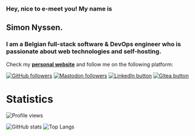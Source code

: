 ### Hey, nice to e-meet you! My name is 
## Simon Nyssen.

### I am a Belgian **full-stack software & DevOps engineer** who is passionate about web technologies and self-hosting.

Check my **[personal website](https://snyssen.be)** and follow me on the following platform:

[![GitHub followers](https://img.shields.io/github/followers/snyssen?style=social&color=9333ea)](https://github.com/snyssen)
[![Mastodon followers](https://img.shields.io/mastodon/follow/109759853220517726?domain=https%3A%2F%2Fhostux.social&style=social)](https://hostux.social/@snyssen)
[![LinkedIn button](https://img.shields.io/badge/LinkedIn--blue?style=social&logo=linkedin)](https://www.linkedin.com/in/snyssen/)
[![Gitea button](https://img.shields.io/badge/Gitea--blue?style=social&logo=gitea)](https://git.snyssen.be/snyssen)

# Statistics

![Profile views](https://komarev.com/ghpvc/?username=snyssen&style=flat&color=9333ea)

![GitHub stats](https://github-readme-stats.vercel.app/api?username=snyssen&theme=transparent&title_color=9333ea)
![Top Langs](https://github-readme-stats.vercel.app/api/top-langs/?username=snyssen&layout=compact&theme=transparent&title_color=9333ea)

